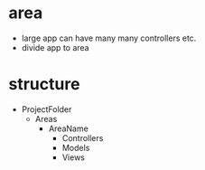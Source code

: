 # area

- large app can have many many controllers etc.
- divide app to area

# structure

- ProjectFolder
  - Areas
    - AreaName
      - Controllers
      - Models
      - Views
